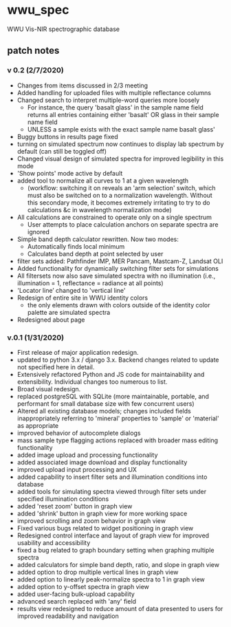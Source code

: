 # wwu_spec
WWU Vis-NIR spectrographic database

## patch notes

### v 0.2 (2/7/2020)
* Changes from items discussed in 2/3 meeting
* Added handling for uploaded files with multiple reflectance columns
* Changed search to interpret multiple-word queries more loosely
  * For instance, the query 'basalt glass' in the sample name field returns all entries containing either 'basalt' OR glass in their sample name field
  * UNLESS a sample exists with the exact sample name basalt glass'
* Buggy buttons in results page fixed
* turning on simulated spectrum now continues to display lab spectrum by default (can still be toggled off)
* Changed visual design of simulated spectra for improved legibility in this mode
* 'Show points' mode active by default
* added tool to normalize all curves to 1 at a given wavelength 
  * (workflow: switching it on reveals an 'arm selection' switch, which must also be switched on to a normalization wavelength. Without this secondary mode, it becomes extremely irritating to try to do calculations &c in wavelength normalization mode)
* All calculations are constrained to operate only on a single spectrum
  * User attempts to place calculation anchors on separate spectra are ignored
* Simple band depth calculator rewritten. Now two modes:
  * Automatically finds local minimum
  * Calculates band depth at point selected by user
* filter sets added: Pathfinder IMP, MER Pancam, Mastcam-Z, Landsat OLI
* Added functionality for dynamically switching filter sets for simulations
* All filtersets now also save simulated spectra with no illumination (i.e., illumination = 1, reflectance = radiance at all points)
* 'Locator line’ changed to 'vertical line'
* Redesign of entire site in WWU identity colors
  * the only elements drawn with colors outside of the identity color palette are simulated spectra
* Redesigned about page

### v.0.1 (1/31/2020)
* First release of major application redesign.
* updated to python 3.x / django 3.x. Backend changes related to update not specified here in detail.
* Extensively refactored Python and JS code for maintainability and extensibility. Individual changes too numerous to list.
* Broad visual redesign.
* replaced postgreSQL with SQLite (more maintainable, portable, and performant for small database size with few concurrent users)
* Altered all existing database models; changes included fields inappropriately referring to 'mineral' properties to 'sample' or 'material' as appropriate
* improved behavior of autocomplete dialogs
* mass sample type flagging actions replaced with broader mass editing functionality
* added image upload and processing functionality
* added associated image download and display functionality
* improved upload input processing and UX 
* added capability to insert filter sets and illumination conditions into database
* added tools for simulating spectra viewed through filter sets under specified illumination conditions
* added 'reset zoom' button in graph view
* added 'shrink' button in graph view for more working space
* improved scrolling and zoom behavior in graph view
* Fixed various bugs related to widget positioning in graph view
* Redesigned control interface and layout of graph view for improved usability and accessibility
* fixed a bug related to graph boundary setting when graphing multiple spectra
* added calculators for simple band depth, ratio, and slope in graph view
* added option to drop multiple vertical lines in graph view
* added option to linearly peak-normalize spectra to 1 in graph view
* added option to y-offset spectra in graph view
* added user-facing bulk-upload capability
* advanced search replaced with 'any' field 
* results view redesigned to reduce amount of data presented to users for improved readability and navigation
